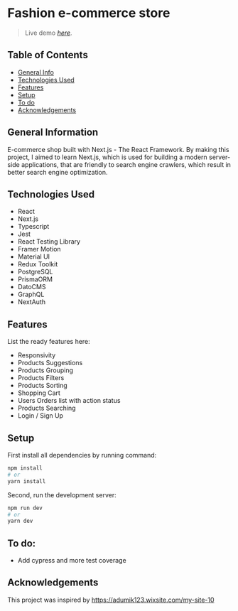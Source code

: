 # Fashion e-commerce store
> Live demo [_here_](https://e-commerce-seven-red.vercel.app/). <!-- If you have the project hosted somewhere, include the link here. -->


## Table of Contents
* [General Info](#general-information)
* [Technologies Used](#technologies-used)
* [Features](#features)
* [Setup](#setup)
* [To do](#to-do)
* [Acknowledgements](#acknowledgements)
<!-- * [License](#license) -->


## General Information

E-commerce shop built with Next.js - The React Framework.
By making this project, I aimed to learn Next.js, which is used for 
building a modern server-side applications, that are friendly
to search engine crawlers, which result in better search engine optimization.
<!-- You don't have to answer all the questions - just the ones relevant to your project. -->


## Technologies Used
- React
- Next.js
- Typescript
- Jest
- React Testing Library
- Framer Motion
- Material UI
- Redux Toolkit
- PostgreSQL
- PrismaORM
- DatoCMS
- GraphQL
- NextAuth


## Features
List the ready features here:
- Responsivity
- Products Suggestions
- Products Grouping
- Products Filters
- Products Sorting
- Shopping Cart
- Users Orders list with action status 
- Products Searching
- Login / Sign Up


## Setup
First install all dependencies by running command:
```bash
npm install
# or
yarn install
```
Second, run the development server:

```bash
npm run dev
# or
yarn dev
```



## To do:
- Add cypress and more test coverage


## Acknowledgements
This project was inspired by https://adumik123.wixsite.com/my-site-10
